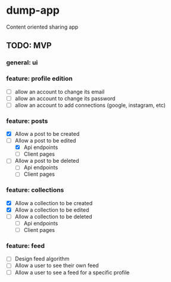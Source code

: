 # dump-app

Content oriented sharing app

## TODO: MVP

### general: ui

### feature: profile edition

- [ ] allow an account to change its email
- [ ] allow an account to change its password
- [ ] allow an account to add connections (google, instagram, etc)

### feature: posts

- [x] Allow a post to be created
- [ ] Allow a post to be edited
  - [x] Api endpoints
  - [ ] Client pages
- [ ] Allow a post to be deleted
  - [ ] Api endpoints
  - [ ] Client pages

### feature: collections

- [x] Allow a collection to be created
- [x] Allow a collection to be edited
- [ ] Allow a collection to be deleted
  - [ ] Api endpoints
  - [ ] Client pages

### feature: feed

- [ ] Design feed algorithm
- [ ] Allow a user to see their own feed
- [ ] Allow a user to see a feed for a specific profile
